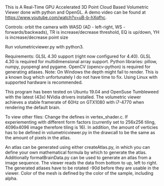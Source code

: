 This is A Real-Time GPU Accelerated 3D Point Cloud Based Volumetric Viewer done with python and OpenGL. A demo video can be found at https://www.youtube.com/watch?v=uB-b-hXqfhc.

Controls: orbit the camera with WASD (AD - left-right, WS - forwards/backwads), TR is increase/decrease threshold, EQ is up/down, YH is increase/decrease point size

Run volumetricviewer.py with python3.

Requirements: GLSL 4.30 support (right now configured for 4.40). GLSL 4.30 is required for multidimensional array support. Python libraries: pillow, numpy, pyopengl and pygame. OpenCV (opencv-python) is required for generating atlases.
Note: On Windows the depth might fail to render. This is a known bug which unfortunately I do not have time to fix. Using Linux with supported hardware is recommended.

This program has been tested on Ubuntu 19.04 and OpenSuse Tumbleweed with the latest (43x) NVidia drivers installed. The volumetric viewer achieves a stable framerate of 60Hz on GTX1080 with i7-4770 when rendering the default brain.

To view other files:
Change the defines in vertex_shader.c. If experiementing with different form factors (currently set to 256x256 tiling, 4096x4096 image therefore tiling is 16). In addition, the amount of verticies has to be defined in volumetricviewer.py in the drawcall to be the same as the amount of pixels in the atlas.

An atlas can be generated using either createAtlas.py, in which you can define your own mathematical formula by which to generate the atlas. Additionally formatBrainData.py can be used to generate an atlas from a image sequence. The viewer reads the data from bottom to up, left to right. The generated atlases have to be rotated -90d before they are usable in the viewer.
Color of the mesh is defined by the color of the sample, including alpha.
